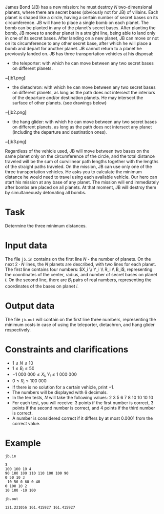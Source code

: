 
James Bond (JB) has a new mission: he must destroy $N$ two-dimensional planets, where there are secret bases (obviously not for JB) of villains. Each planet is shaped like a circle, having a certain number of secret bases on its circumference.
JB will have to place a single bomb on each planet. The bomb can be planted in any of the planet's secret bases. After planting the bomb, JB moves to another planet in a straight line, being able to land only in one of its secret bases. After landing on a new planet, JB can move or not on its circumference to any other secret base, after which he will place a bomb and depart for another planet.
JB cannot return to a planet he previously landed on.
JB has three transportation vehicles at his disposal:

* the teleporter: with which he can move between any two secret bases on different planets.

~[jb1.png]

* the dietachron: with which he can move between any two secret bases on different planets, as long as the path does not intersect the interiors of the departure and/or destination planets. He may intersect the surface of other planets. (see drawings below)

~[jb2.png]

* the hang glider: with which he can move between any two secret bases on different planets, as long as the path does not intersect any planet (including the departure and destination ones).

~[jb3.png]

Regardless of the vehicle used, JB will move between two bases on the same planet only on the circumference of the circle, and the total distance traveled will be the sum of curvilinear path lengths together with the lengths of the straight paths traveled.
On the mission, JB can use only one of the three transportation vehicles. He asks you to calculate the minimum distance he would need to travel using each available vehicle.
Our hero can start his mission at any base of any planet. The mission will end immediately after bombs are placed on all planets. At that moment, JB will destroy them by simultaneously detonating all bombs.

# Task

Determine the three minimum distances.

# Input data

The file `jb.in` contains on the first line $N$ - the number of planets. On the next $2 \cdot N$ lines, the $N$ planets are described, with two lines for each planet. The first line contains four numbers: $X_i \\ Y_i \\ R_i \\ B_i$, representing the coordinates of the center, radius, and number of secret bases on planet $i$.
On the second line, there are $B_i$ pairs of real numbers, representing the coordinates of the bases on planet $i$.

# Output data

The file `jb.out` will contain on the first line three numbers, representing the minimum costs in case of using the teleporter, dietachron, and hang glider respectively.

# Constraints and clarifications

* $1 \leq N \leq 10$
* $1 \leq B_i \leq 50$
* $-1 \ 000 \ 000 \leq X_i, Y_i \leq 1 \ 000 \ 000$
* $0 \leq R_i \leq 100 \ 000$
* If there is no solution for a certain vehicle, print $-1$.
* The numbers will be displayed with $6$ decimals.
* In the ten tests, $N$ will take the following values: $2 \ 3 \ 5 \ 6 \ 7 \ 8 \ 10 \ 10 \ 10 \ 10$
* For each test, you will receive: $3$ points if the first number is correct, $3$ points if the second number is correct, and $4$ points if the third number is correct.
* A number is considered correct if it differs by at most $0.0001$ from the correct value.

# Example

`jb.in`
```
3
100 100 10 4
90 100 100 110 110 100 100 90
0 50 10 3
-10 50 0 60 0 40
0 100 10 2
10 100 -10 100
```

`jb.out`
```
121.231056 161.415927 161.415927
```
